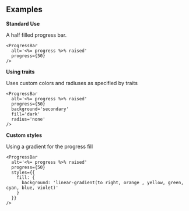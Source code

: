 ## Examples

**Standard Use**

A half filled progress bar.

```
<ProgressBar
  alt='<%= progress %>% raised'
  progress={50}
/>
```

**Using traits**

Uses custom colors and radiuses as specified by traits

```
<ProgressBar
  alt='<%= progress %>% raised'
  progress={50}
  background='secondary'
  fill='dark'
  radius='none'
/>
```

**Custom styles**

Using a gradient for the progress fill

```
<ProgressBar
  alt='<%= progress %>% raised'
  progress={50}
  styles={{
    fill: {
      background: 'linear-gradient(to right, orange , yellow, green, cyan, blue, violet)'
    }
  }}
/>
```
